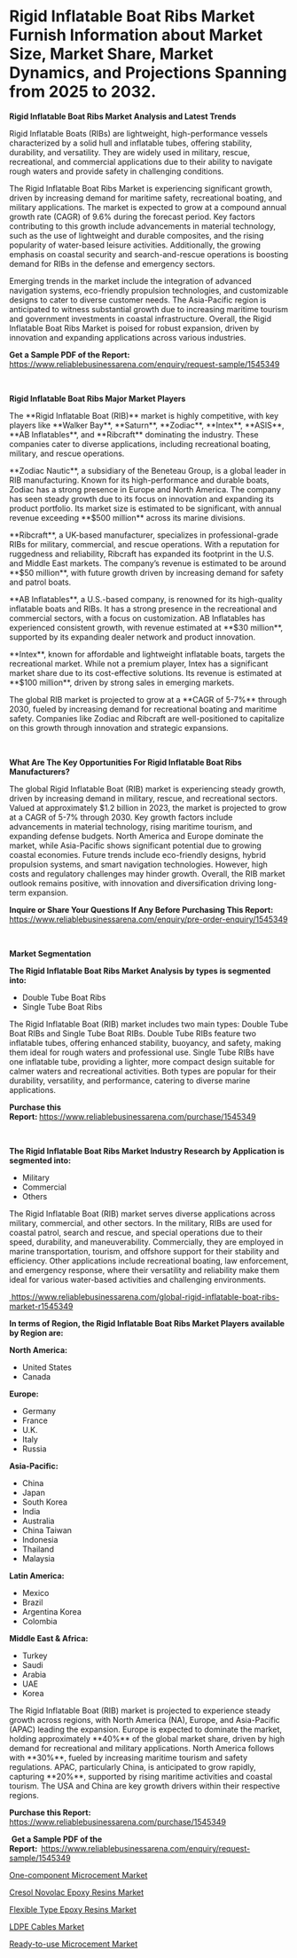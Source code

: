 <p><h1>Rigid Inflatable Boat Ribs Market Furnish Information about Market Size, Market Share, Market Dynamics, and Projections Spanning from 2025 to 2032.</h1></p><p><strong>Rigid Inflatable Boat Ribs Market Analysis and Latest Trends</strong></p>
<p><p>Rigid Inflatable Boats (RIBs) are lightweight, high-performance vessels characterized by a solid hull and inflatable tubes, offering stability, durability, and versatility. They are widely used in military, rescue, recreational, and commercial applications due to their ability to navigate rough waters and provide safety in challenging conditions.</p><p>The Rigid Inflatable Boat Ribs Market is experiencing significant growth, driven by increasing demand for maritime safety, recreational boating, and military applications. The market is expected to grow at a compound annual growth rate (CAGR) of 9.6% during the forecast period. Key factors contributing to this growth include advancements in material technology, such as the use of lightweight and durable composites, and the rising popularity of water-based leisure activities. Additionally, the growing emphasis on coastal security and search-and-rescue operations is boosting demand for RIBs in the defense and emergency sectors.</p><p>Emerging trends in the market include the integration of advanced navigation systems, eco-friendly propulsion technologies, and customizable designs to cater to diverse customer needs. The Asia-Pacific region is anticipated to witness substantial growth due to increasing maritime tourism and government investments in coastal infrastructure. Overall, the Rigid Inflatable Boat Ribs Market is poised for robust expansion, driven by innovation and expanding applications across various industries.</p></p>
<p><strong>Get a Sample PDF of the Report:&nbsp;</strong> <a href="https://www.reliablebusinessarena.com/enquiry/request-sample/1545349?utm_campaign=1902&utm_medium=2&utm_source=Github&utm_content=ia&utm_term=23012025&utm_id=rigid-inflatable-boat-ribs">https://www.reliablebusinessarena.com/enquiry/request-sample/1545349</a></p>
<p>&nbsp;</p>
<p><strong>Rigid Inflatable Boat Ribs Major Market Players</strong></p>
<p><p>The **Rigid Inflatable Boat (RIB)** market is highly competitive, with key players like **Walker Bay**, **Saturn**, **Zodiac**, **Intex**, **ASIS**, **AB Inflatables**, and **Ribcraft** dominating the industry. These companies cater to diverse applications, including recreational boating, military, and rescue operations.</p><p>**Zodiac Nautic**, a subsidiary of the Beneteau Group, is a global leader in RIB manufacturing. Known for its high-performance and durable boats, Zodiac has a strong presence in Europe and North America. The company has seen steady growth due to its focus on innovation and expanding its product portfolio. Its market size is estimated to be significant, with annual revenue exceeding **$500 million** across its marine divisions.</p><p>**Ribcraft**, a UK-based manufacturer, specializes in professional-grade RIBs for military, commercial, and rescue operations. With a reputation for ruggedness and reliability, Ribcraft has expanded its footprint in the U.S. and Middle East markets. The company’s revenue is estimated to be around **$50 million**, with future growth driven by increasing demand for safety and patrol boats.</p><p>**AB Inflatables**, a U.S.-based company, is renowned for its high-quality inflatable boats and RIBs. It has a strong presence in the recreational and commercial sectors, with a focus on customization. AB Inflatables has experienced consistent growth, with revenue estimated at **$30 million**, supported by its expanding dealer network and product innovation.</p><p>**Intex**, known for affordable and lightweight inflatable boats, targets the recreational market. While not a premium player, Intex has a significant market share due to its cost-effective solutions. Its revenue is estimated at **$100 million**, driven by strong sales in emerging markets.</p><p>The global RIB market is projected to grow at a **CAGR of 5-7%** through 2030, fueled by increasing demand for recreational boating and maritime safety. Companies like Zodiac and Ribcraft are well-positioned to capitalize on this growth through innovation and strategic expansions.</p></p>
<p>&nbsp;</p>
<p><strong>What Are The Key Opportunities For Rigid Inflatable Boat Ribs Manufacturers?</strong></p>
<p><p>The global Rigid Inflatable Boat (RIB) market is experiencing steady growth, driven by increasing demand in military, rescue, and recreational sectors. Valued at approximately $1.2 billion in 2023, the market is projected to grow at a CAGR of 5-7% through 2030. Key growth factors include advancements in material technology, rising maritime tourism, and expanding defense budgets. North America and Europe dominate the market, while Asia-Pacific shows significant potential due to growing coastal economies. Future trends include eco-friendly designs, hybrid propulsion systems, and smart navigation technologies. However, high costs and regulatory challenges may hinder growth. Overall, the RIB market outlook remains positive, with innovation and diversification driving long-term expansion.</p></p>
<p><strong>Inquire or Share Your Questions If Any Before Purchasing This Report:</strong> <a href="https://www.reliablebusinessarena.com/enquiry/pre-order-enquiry/1545349?utm_campaign=1902&utm_medium=2&utm_source=Github&utm_content=ia&utm_term=23012025&utm_id=rigid-inflatable-boat-ribs">https://www.reliablebusinessarena.com/enquiry/pre-order-enquiry/1545349</a></p>
<p>&nbsp;</p>
<p><strong>Market Segmentation</strong></p>
<p><strong>The Rigid Inflatable Boat Ribs Market Analysis by types is segmented into:</strong></p>
<p><ul><li>Double Tube Boat Ribs</li><li>Single Tube Boat Ribs</li></ul></p>
<p><p>The Rigid Inflatable Boat (RIB) market includes two main types: Double Tube Boat RIBs and Single Tube Boat RIBs. Double Tube RIBs feature two inflatable tubes, offering enhanced stability, buoyancy, and safety, making them ideal for rough waters and professional use. Single Tube RIBs have one inflatable tube, providing a lighter, more compact design suitable for calmer waters and recreational activities. Both types are popular for their durability, versatility, and performance, catering to diverse marine applications.</p></p>
<p><strong>Purchase this Report:&nbsp;</strong><a href="https://www.reliablebusinessarena.com/purchase/1545349?utm_campaign=1902&utm_medium=2&utm_source=Github&utm_content=ia&utm_term=23012025&utm_id=rigid-inflatable-boat-ribs">https://www.reliablebusinessarena.com/purchase/1545349</a></p>
<p>&nbsp;</p>
<p><strong>The Rigid Inflatable Boat Ribs Market Industry Research by Application is segmented into:</strong></p>
<p><ul><li>Military</li><li>Commercial</li><li>Others</li></ul></p>
<p><p>The Rigid Inflatable Boat (RIB) market serves diverse applications across military, commercial, and other sectors. In the military, RIBs are used for coastal patrol, search and rescue, and special operations due to their speed, durability, and maneuverability. Commercially, they are employed in marine transportation, tourism, and offshore support for their stability and efficiency. Other applications include recreational boating, law enforcement, and emergency response, where their versatility and reliability make them ideal for various water-based activities and challenging environments.</p></p>
<p><a href="https://www.reliablebusinessarena.com/global-rigid-inflatable-boat-ribs-market-r1545349?utm_campaign=1902&utm_medium=2&utm_source=Github&utm_content=ia&utm_term=23012025&utm_id=rigid-inflatable-boat-ribs">&nbsp;https://www.reliablebusinessarena.com/global-rigid-inflatable-boat-ribs-market-r1545349</a></p>
<p><strong>In terms of Region, the Rigid Inflatable Boat Ribs Market Players available by Region are:</strong></p>
<p>
    <p> <strong> North America: </strong>
        <ul>
            <li>United States</li>
            <li>Canada</li>
        </ul>
        </p> 
    <p> <strong> Europe: </strong>
        <ul>
            <li>Germany</li>
            <li>France</li>
            <li>U.K.</li>
            <li>Italy</li>
            <li>Russia</li>
        </ul>
        </p> 
    <p> <strong> Asia-Pacific: </strong>
        <ul>
            <li>China</li>
            <li>Japan</li>
            <li>South Korea</li>
            <li>India</li>
            <li>Australia</li>
            <li>China Taiwan</li>
            <li>Indonesia</li>
            <li>Thailand</li>
            <li>Malaysia</li>
        </ul>
        </p> 
    <p> <strong> Latin America: </strong>
        <ul>
            <li>Mexico</li>
            <li>Brazil</li>
            <li>Argentina Korea</li>
            <li>Colombia</li>
        </ul>
        </p> 
    <p> <strong> Middle East & Africa: </strong>
        <ul>
            <li>Turkey</li>
            <li>Saudi</li>
            <li>Arabia</li>
            <li>UAE</li>
            <li>Korea</li>
        </ul>
    </p>
    </p>
<p><p>The Rigid Inflatable Boat (RIB) market is projected to experience steady growth across regions, with North America (NA), Europe, and Asia-Pacific (APAC) leading the expansion. Europe is expected to dominate the market, holding approximately **40%** of the global market share, driven by high demand for recreational and military applications. North America follows with **30%**, fueled by increasing maritime tourism and safety regulations. APAC, particularly China, is anticipated to grow rapidly, capturing **20%**, supported by rising maritime activities and coastal tourism. The USA and China are key growth drivers within their respective regions.</p></p>
<p><strong>Purchase this Report: </strong><a href="https://www.reliablebusinessarena.com/purchase/1545349?utm_campaign=1902&utm_medium=2&utm_source=Github&utm_content=ia&utm_term=23012025&utm_id=rigid-inflatable-boat-ribs">https://www.reliablebusinessarena.com/purchase/1545349</a></p>
<p>&nbsp;<strong>Get a Sample PDF of the Report:&nbsp;&nbsp;</strong><a href="https://www.reliablebusinessarena.com/enquiry/request-sample/1545349?utm_campaign=1902&utm_medium=2&utm_source=Github&utm_content=ia&utm_term=23012025&utm_id=rigid-inflatable-boat-ribs">https://www.reliablebusinessarena.com/enquiry/request-sample/1545349</a></p>
<p><strong></strong></p>
<p><p><a href="https://www.linkedin.com/pulse/booming-one-component-microcement-market-sector-analysis-growth-wqepf?utm_campaign=1902&utm_medium=2&utm_source=Github&utm_content=ia&utm_term=23012025&utm_id=rigid-inflatable-boat-ribs">One-component Microcement Market</a></p><p><a href="https://www.linkedin.com/pulse/cresol-novolac-epoxy-resins-market-size-continuously-growing-pmgsf?utm_campaign=1902&utm_medium=2&utm_source=Github&utm_content=ia&utm_term=23012025&utm_id=rigid-inflatable-boat-ribs">Cresol Novolac Epoxy Resins Market</a></p><p><a href="https://www.linkedin.com/pulse/comprehensive-flexible-type-epoxy-resins-market-size-report-tkh2f?utm_campaign=1902&utm_medium=2&utm_source=Github&utm_content=ia&utm_term=23012025&utm_id=rigid-inflatable-boat-ribs">Flexible Type Epoxy Resins Market</a></p><p><a href="https://www.linkedin.com/pulse/valuation-production-cost-growth-factors-ldpe-cables-market-n544c?utm_campaign=1902&utm_medium=2&utm_source=Github&utm_content=ia&utm_term=23012025&utm_id=rigid-inflatable-boat-ribs">LDPE Cables Market</a></p><p><a href="https://www.linkedin.com/pulse/key-insights-ready-to-use-microcement-market-stakeholder-vj9le?utm_campaign=1902&utm_medium=2&utm_source=Github&utm_content=ia&utm_term=23012025&utm_id=rigid-inflatable-boat-ribs">Ready-to-use Microcement Market</a></p></p>